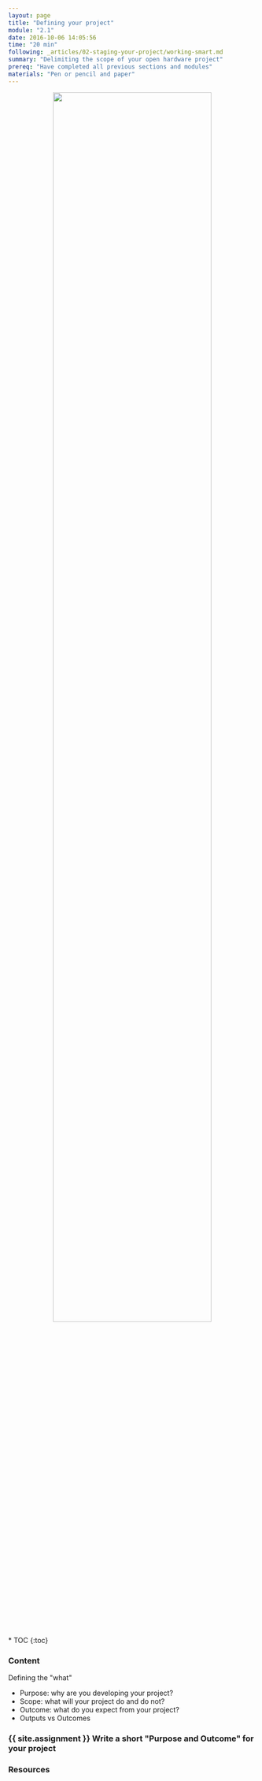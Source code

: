 ```yaml
---
layout: page
title: "Defining your project"
module: "2.1"
date: 2016-10-06 14:05:56
time: "20 min"
following: _articles/02-staging-your-project/working-smart.md
summary: "Delimiting the scope of your open hardware project"
prereq: "Have completed all previous sections and modules"
materials: "Pen or pencil and paper"
---
```

<p align="center">
<img src="https://raw.githubusercontent.com/ohwmakers/OHM-curriculum/gh-pages/img/work_in_progress_banner.svg" width="80%"/>
</p>
* TOC
{:toc}

### Content

Defining the "what"

- Purpose: why are you developing your project?
- Scope: what will your project do and do not?
- Outcome: what do you expect from your project?
- Outputs vs Outcomes


### {{ site.assignment }} Write a short "Purpose and Outcome" for your project

### Resources
